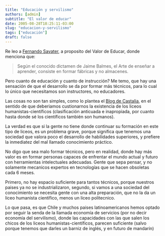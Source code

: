 ```yaml
---
title: "Educación y servilismo"
authors: [admin]
subtitle: "El valor de educar"
date: 2005-08-28T18:25:11-03:00
slug: "educacion-y-servilismo"
tags: ["educación"]
draft: false
---
```


Re leo a [Fernando Savater](http://www.epdlp.com/escritor.php?id=2277),
a proposito del Valor de Educar, donde menciona que:

> Según el conocido dictamen de Jaime Balmes, el Arte de enseñar a
> aprender, consiste en formar fábricas y no almacenes.

Pero cuanto de educación y cuanto de instrucción? Me temo, que hay una
sensación de que el desarrollo se da por formar más técnicos, para lo
cual lo único que necesitamos son instructores, no educadores.

Las cosas no son tan simples, como lo plantea el [Blog de Castalia](http://www.atinachile.cl/node/3607), en el sentido de que
deberiamos custionarnos la existencia de los liceos
humanistas-científicos (clasificación anticuada e inapropiada, por
cuanto hasta donde sé los científicos también son humanos).

La verdad es que si la gente no tiene donde continuar su formación en
este tipo de liceos, es un problema grave, porque significa que tenemos
una sociedad que valora poco el desarrollo de habilidades superiores, y
prefiere la inmediatez del mal llamado conocimiento práctico.

No digo que sea malo formar técnicos, pero en realidad, donde hay más
valor es en formar personas capaces de enfrentar el mundo actual y
futuro con herramientas intelectuales adecuadas. Gente que sepa pensar,
y no solamente mecanicos expertos en tecnologías que se hacen obsoletas
cada 6 meses.

Primero, no hay espacio suficiente para tantos técnicos, porque nuestros
paises ya no se industrializaron, segundo, si vamos a una sociedad del
conocimiento se necesita gente con una alta preparación, que no la da un
liceo humanista científico, menos un liceo politecnico.

Lo que pasa, es que Chile y muchos paises latinoamericanos hemos optado
por seguir la senda de la llamada economía de servicios (por no decir
economía del servilismo), donde las capacidades con las que salen los
chicos de los liceos humanistas-científicos, parecen suficiente (salvo
porque tenemos que darles un barniz de inglés, y en futuro de mandarín)

